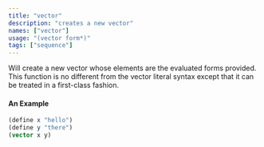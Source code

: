 ```yaml
---
title: "vector"
description: "creates a new vector"
names: ["vector"]
usage: "(vector form*)"
tags: ["sequence"]
---
```


Will create a new vector whose elements are the evaluated forms provided. This function is no different from the vector literal syntax except that it can be treated in a first-class fashion.

#### An Example

```scheme
(define x "hello")
(define y "there")
(vector x y)
```
